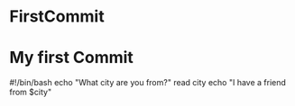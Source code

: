 # FirstCommit
# My first Commit

#!/bin/bash
  echo "What city are you from?"
read city
  echo "I have a friend from $city"
  
  
